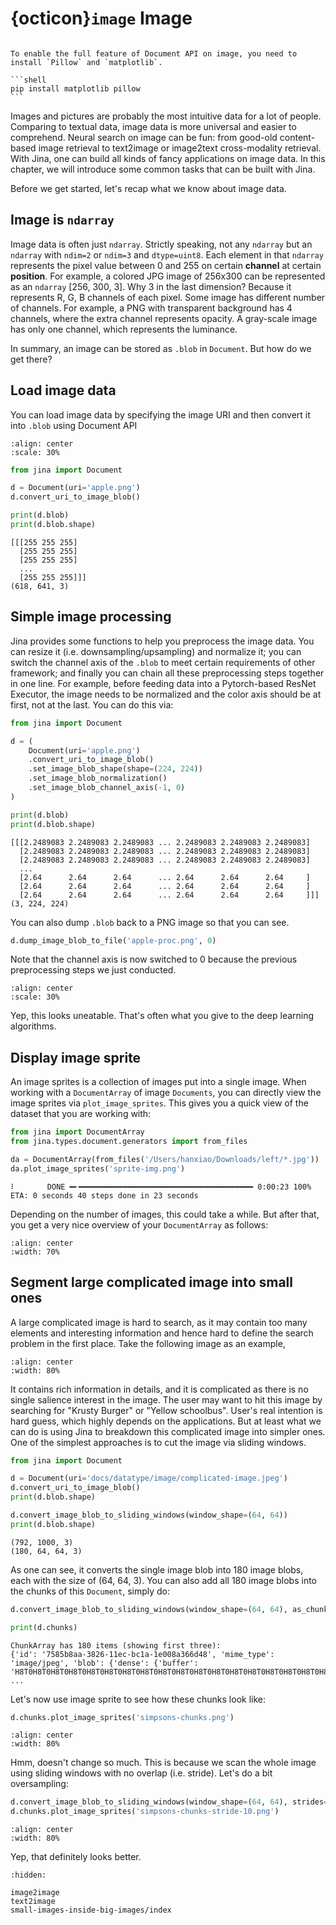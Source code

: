 # {octicon}`image` Image

````{tip}

To enable the full feature of Document API on image, you need to install `Pillow` and `matplotlib`.

```shell
pip install matplotlib pillow
```
````

Images and pictures are probably the most intuitive data for a lot of people. Comparing to textual data, image data is more universal and easier to comprehend. Neural search on image can be fun: from good-old content-based image retrieval to text2image or image2text cross-modality retrieval. With Jina, one can build all kinds of fancy applications on image data. In this chapter, we will introduce some common tasks that can be built with Jina.

Before we get started, let's recap what we know about image data.



## Image is `ndarray`

Image data is often just `ndarray`. Strictly speaking, not any `ndarray` but an `ndarray` with `ndim=2` or `ndim=3` and `dtype=uint8`. Each element in that `ndarray` represents the pixel value between 0 and 255 on certain **channel** at certain **position**. For example, a colored JPG image of 256x300 can be represented as an `ndarray` [256, 300, 3]. Why 3 in the last dimension? Because it represents R, G, B channels of each pixel. Some image has different number of channels. For example, a PNG with transparent background has 4 channels, where the extra channel represents opacity. A gray-scale image has only one channel, which represents the luminance.

In summary, an image can be stored as `.blob` in `Document`. But how do we get there?

## Load image data

You can load image data by specifying the image URI and then convert it into `.blob` using Document API

```{figure} apple.png
:align: center
:scale: 30%
```

```python
from jina import Document

d = Document(uri='apple.png')
d.convert_uri_to_image_blob()

print(d.blob)
print(d.blob.shape)
```

```text
[[[255 255 255]
  [255 255 255]
  [255 255 255]
  ...
  [255 255 255]]]
(618, 641, 3)
```

## Simple image processing

Jina provides some functions to help you preprocess the image data. You can resize it (i.e. downsampling/upsampling) and normalize it; you can switch the channel axis of the `.blob` to meet certain requirements of other framework; and finally you can chain all these preprocessing steps together in one line. For example, before feeding data into a Pytorch-based ResNet Executor, the image needs to be normalized and the color axis should be at first, not at the last. You can do this via:

```python
from jina import Document

d = (
    Document(uri='apple.png')
    .convert_uri_to_image_blob()
    .set_image_blob_shape(shape=(224, 224))
    .set_image_blob_normalization()
    .set_image_blob_channel_axis(-1, 0)
)

print(d.blob)
print(d.blob.shape)
```


```text
[[[2.2489083 2.2489083 2.2489083 ... 2.2489083 2.2489083 2.2489083]
  [2.2489083 2.2489083 2.2489083 ... 2.2489083 2.2489083 2.2489083]
  [2.2489083 2.2489083 2.2489083 ... 2.2489083 2.2489083 2.2489083]
  ...
  [2.64      2.64      2.64      ... 2.64      2.64      2.64     ]
  [2.64      2.64      2.64      ... 2.64      2.64      2.64     ]
  [2.64      2.64      2.64      ... 2.64      2.64      2.64     ]]]
(3, 224, 224)
```

You can also dump `.blob` back to a PNG image so that you can see.

```python
d.dump_image_blob_to_file('apple-proc.png', 0)
```

Note that the channel axis is now switched to 0 because the previous preprocessing steps we just conducted. 

```{figure} apple-proc.png
:align: center
:scale: 30%
```

Yep, this looks uneatable. That's often what you give to the deep learning algorithms. 

## Display image sprite

An image sprites is a collection of images put into a single image. When working with a `DocumentArray` of image `Documents`, you can directly view the image sprites via `plot_image_sprites`. This gives you a quick view of the dataset that you are working with:

```python
from jina import DocumentArray
from jina.types.document.generators import from_files

da = DocumentArray(from_files('/Users/hanxiao/Downloads/left/*.jpg'))
da.plot_image_sprites('sprite-img.png')
```

```text
⠇       DONE ━╸━━━━━━━━━━━━━━━━━━━━━━━━━━━━━━━━━━━━━━━ 0:00:23 100% ETA: 0 seconds 40 steps done in 23 seconds
```

Depending on the number of images, this could take a while. But after that, you get a very nice overview of your `DocumentArray` as follows:

```{figure} sprite-img.png
:align: center
:width: 70%
```

## Segment large complicated image into small ones

A large complicated image is hard to search, as it may contain too many elements and interesting information and hence hard to define the search problem in the first place. Take the following image as an example, 

```{figure} complicated-image.jpeg
:align: center
:width: 80%
```

It contains rich information in details, and it is complicated as there is no single salience interest in the image. The user may want to hit this image by searching for "Krusty Burger" or "Yellow schoolbus". User's real intention is hard guess, which highly depends on the applications. But at least what we can do is using Jina to breakdown this complicated image into simpler ones. One of the simplest approaches is to cut the image via sliding windows.

```python
from jina import Document

d = Document(uri='docs/datatype/image/complicated-image.jpeg')
d.convert_uri_to_image_blob()
print(d.blob.shape)

d.convert_image_blob_to_sliding_windows(window_shape=(64, 64))
print(d.blob.shape)
```

```text
(792, 1000, 3)
(180, 64, 64, 3)
```

As one can see, it converts the single image blob into 180 image blobs, each with the size of (64, 64, 3). You can also add all 180 image blobs into the chunks of this `Document`, simply do:

```python
d.convert_image_blob_to_sliding_windows(window_shape=(64, 64), as_chunks=True)

print(d.chunks)
```

```text
ChunkArray has 180 items (showing first three):
{'id': '7585b8aa-3826-11ec-bc1a-1e008a366d48', 'mime_type': 'image/jpeg', 'blob': {'dense': {'buffer': 'H8T0H8T0H8T0H8T0H8T0H8T0H8T0H8T0H8T0H8T0H8T0H8T0H8T0H8T0H8T0H8T0H8T0H8T0H8T0H8T0H8T0H8T0H8T0H8T0H8T0H8T0 ...
```

Let's now use image sprite to see how these chunks look like:

```python
d.chunks.plot_image_sprites('simpsons-chunks.png')
```

```{figure} simpsons-chunks.png
:align: center
:width: 80%
```

Hmm, doesn't change so much. This is because we scan the whole image using sliding windows with no overlap (i.e. stride). Let's do a bit oversampling:

```python
d.convert_image_blob_to_sliding_windows(window_shape=(64, 64), strides=(10, 10), as_chunks=True)
d.chunks.plot_image_sprites('simpsons-chunks-stride-10.png')
```

```{figure} simpsons-chunks-stride.png
:align: center
:width: 80%
```

Yep, that definitely looks better.


```{toctree}
:hidden:

image2image
text2image
small-images-inside-big-images/index
```